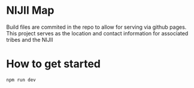 # NIJII Map
Build files are commited in the repo to allow for serving via github pages. This project serves as the location and contact information for associated tribes and the NIJII

# How to get started
`npm run dev`
